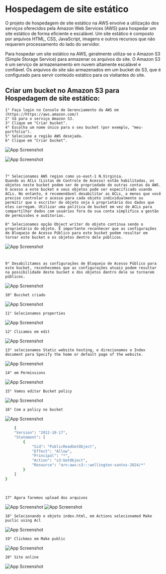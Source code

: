 
# Hospedagem de site estático

O projeto de hospedagem de site estático na AWS envolve a utilização dos serviços oferecidos pela Amazon Web Services (AWS) para hospedar um site estático de forma eficiente e escalável. Um site estático é composto por arquivos HTML, CSS, JavaScript, imagens e outros recursos que não requerem processamento do lado do servidor.

Para hospedar um site estático na AWS, geralmente utiliza-se o Amazon S3 (Simple Storage Service) para armazenar os arquivos do site. O Amazon S3 é um serviço de armazenamento em nuvem altamente escalável e confiável. Os arquivos do site são armazenados em um bucket do S3, que é configurado para servir conteúdo estático para os visitantes do site.


## Criar um bucket no Amazon S3 para Hospedagem de site estático:
    1° Faça login no Console de Gerenciamento da AWS em (https://https://aws.amazon.com/)
    2° Vá para o serviço Amazon S3.
    3° Clique em "Criar bucket".
    4° Escolha um nome único para o seu bucket (por exemplo, "meu-portfolio").
    5° Selecione a região AWS desejada.
    6° Clique em "Criar bucket".
       

![App Screenshot](/img/001.drawio.png)

![App Screenshot](/img/01.drawio.png)


#
    7° Selecionamos AWS region como us-east-1 N.Virginia.
    Quando as ACLs (Listas de Controle de Acesso) estão habilitadas, os objetos neste bucket podem ser de propriedade de outras contas da AWS. O acesso a este bucket e seus objetos pode ser especificado usando ACLs. No entanto, é recomendável desabilitar as ACLs, a menos que você precise controlar o acesso para cada objeto individualmente ou permitir que o escritor do objeto seja o proprietário dos dados que eles carregam. Utilizar uma política de bucket em vez de ACLs para compartilhar dados com usuários fora da sua conta simplifica a gestão de permissões e auditorias. 
    
    8° Selecionamos opção Object writer do objeto continua sendo o proprietário do objeto. É importante reconhecer que as configurações de Bloqueio de Acesso Público para este bucket podem resultar em tornar este bucket e os objetos dentro dele públicos.
    

![App Screenshot](/img/02.drawio.png)


#
    9° Desabilitamos as configurações de Bloqueio de Acesso Público para este bucket, reconhecemos que as configurações atuais podem resultar na possibilidade deste bucket e dos objetos dentro dele se tornarem públicos.

![App Screenshot](/img/03.drawio.png)

    10° Buccket criado

![App Screenshot](/img/04.drawio.png)

    11° Selecionamos properties 

![App Screenshot](/img/05.drawio.png)

    12° Clicamos em edit 

![App Screenshot](/img/06.drawio.png)

    13° selecionamos Static website hosting, e direcionamos o Index document para Specify the home or default page of the website.

![App Screenshot](/img/07.drawio.png)

    14° em Permissions 

![App Screenshot](/img/08.drawio.png)

    15° Vamos editar Bucket policy 

![App Screenshot](/img/09.drawio.png)

    16° Com a policy no bucket

![App Screenshot](/img/10.drawio.png)

```bash
    {
    "Version": "2012-10-17",
    "Statement": [
        {
            "Sid": "PublicReadGetObject",
            "Effect": "Allow",
            "Principal": "*",
            "Action": "s3:GetObject",
            "Resource": "arn:aws:s3:::wellington-santos-2024/*"
        }
    ]
}
```
<br>

    17° Agora faremos upload dos arquivos 

![App Screenshot](/img/11.drawio.png)
![App Screenshot](/img/12.drawio.png)

    18° Selecionando o objeto index.html, em Actions selecionamod Make puclic using Acl

![App Screenshot](/img/14.drawio.png)

    19° Clickmos em Make public

![App Screenshot](/img/15.drawio.png)

    20° Site online

![App Screenshot](/img/16.drawio.png)
